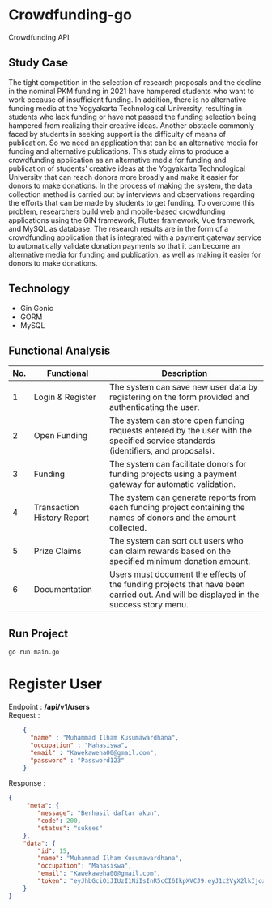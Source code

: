 # Crowdfunding-go
Crowdfunding API

## Study Case

The tight competition in the selection of research proposals and the decline in the nominal PKM funding in 2021 have hampered students who want to work because of insufficient funding. In addition, there is no alternative funding media at the Yogyakarta Technological University, resulting in students who lack funding or have not passed the funding selection being hampered from realizing their creative ideas. Another obstacle commonly faced by students in seeking support is the difficulty of means of publication. So we need an application that can be an alternative media for funding and alternative publications. This study aims to produce a crowdfunding application as an alternative media for funding and publication of students' creative ideas at the Yogyakarta Technological University that can reach donors more broadly and make it easier for donors to make donations. In the process of making the system, the data collection method is carried out by interviews and observations regarding the efforts that can be made by students to get funding. To overcome this problem, researchers build web and mobile-based crowdfunding applications using the GIN framework, Flutter framework, Vue framework, and MySQL as database. The research results are in the form of a crowdfunding application that is integrated with a payment gateway service to automatically validate donation payments so that it can become an alternative media for funding and publication, as well as making it easier for donors to make donations.

## Technology 
- Gin Gonic 
- GORM 
- MySQL

## Functional Analysis
| No. | Functional  | Description |
| --- | ------------- | ------------- |
| 1 | Login & Register  | The system can save new user data by registering on the form provided and authenticating the user.  |
| 2 | Open Funding  | The system can store open funding requests entered by the user with the specified service standards (identifiers, and proposals). |
| 3 | Funding | The system can facilitate donors for funding projects using a payment gateway for automatic validation. |
| 4 | Transaction History Report | The system can generate reports from each funding project containing the names of donors and the amount collected. |
| 5 | Prize Claims | The system can sort out users who can claim rewards based on the specified minimum donation amount. | 
| 6 | Documentation | Users must document the effects of the funding projects that have been carried out. And will be displayed in the success story menu. |

## Run Project

```
go run main.go
```

# Register User
Endpoint : 
**/api/v1/users**
<br>
Request : 
```JSON
    {
      "name" : "Muhammad Ilham Kusumawardhana", 
      "occupation" : "Mahasiswa",
      "email" : "Kawekaweha00@gmail.com", 
      "password" : "Password123"
    }
```
Response :
```JSON
{
     "meta": {
        "message": "Berhasil daftar akun",
        "code": 200,
        "status": "sukses"
    },
    "data": {
        "id": 15,
        "name": "Muhammad Ilham Kusumawardhana",
        "occupation": "Mahasiswa",
        "email": "Kawekaweha00@gmail.com",
        "token": "eyJhbGciOiJIUzI1NiIsInR5cCI6IkpXVCJ9.eyJ1c2VyX2lkIjoxNX0.kFZqgyl1J5dln_PR90B1c-9JL-eTv3HQnqHz3O1hiZ8"
    }
}
```

